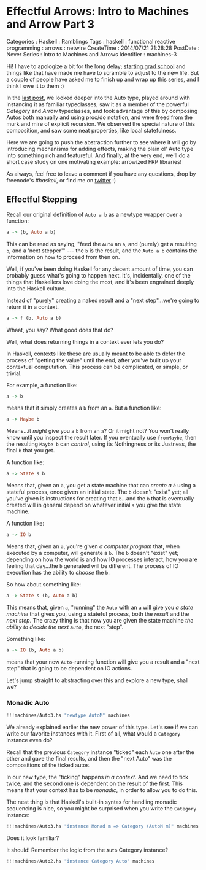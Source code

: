 Effectful Arrows: Intro to Machines and Arrow Part 3
====================================================

Categories
:   Haskell
:   Ramblings
Tags
:   haskell
:   functional reactive programming
:   arrows
:   netwire
CreateTime
:   2014/07/21 21:28:28
PostDate
:   Never
Series
:   Intro to Machines and Arrows
Identifier
:   machines-3

Hi!  I have to apologize a bit for the long delay; [starting grad
school][chapman] and things like that have made me have to scramble to adjust
to the new life.  But a couple of people have asked me to finish up and wrap
up this series, and I think I owe it to them :)

[chapman]:http://blog.jle.im/entry/looking-forward-a-doctorate-program

In the [last post][part2], we looked deeper into the Auto type, played
around with instancing it as familiar typeclasses, saw it as a member of the
powerful *Category* and *Arrow* typeclasses, and took advantage of this by
composing Autos both manually and using proc/do notation, and were freed from
the murk and mire of explicit recursion.  We observed the special nature of
this composition, and saw some neat properties, like local statefulness.

[part2]: http://blog.jle.im/entry/auto-as-category-applicative-arrow-intro-to-machines

Here we are going to push the abstraction further to see where it will go by
introducing mechanisms for adding effects, making the plain ol' Auto type into
something rich and featureful. And finally, at the very end, we'll do a short
case study on one motivating example: arrowized FRP libraries!

As always, feel free to leave a comment if you have any questions, drop by
freenode's *#haskell*, or find me on [twitter][] :)

[twitter]: https://twitter.com/mstk "Twitter"

Effectful Stepping
------------------

Recall our original definition of `Auto a b` as a newtype wrapper over a
function:

~~~haskell
a -> (b, Auto a b)
~~~

This can be read as saying, "feed the `Auto` an `a`, and (purely) get a
resulting `b`, and a 'next stepper'" --- the `b` is the result, and the `Auto
a b` contains the information on how to proceed from then on.

Well, if you've been doing Haskell for any decent amount of time, you can
probably guess what's going to happen next.  It's, incidentally, one of the
things that Haskellers love doing the most, and it's been engrained deeply
into the Haskell culture.

Instead of "purely" creating a naked result and a "next step"...we're going to
return it in a context.

~~~haskell
a -> f (b, Auto a b)
~~~

Whaat, you say?  What good does that do?

Well, what does returning things in a context ever lets you do?

In Haskell, contexts like these are usually meant to be able to defer the
process of "getting the value" until the end, after you've built up your
contextual computation.  This process can be complicated, or simple, or
trivial.

For example, a function like:

~~~haskell
a -> b
~~~

means that it simply creates a `b` from an `a`.  But a function like:

~~~haskell
a -> Maybe b
~~~

Means...it *might* give you a `b` from an `a`?  Or it might not?  You won't
really know until you inspect the result later.  If you eventually use
`fromMaybe`, then the resulting `Maybe b` can *control*, using its Nothingness
or its Justness, the final `b` that you get.

A function like:

~~~haskell
a -> State s b
~~~

Means that, given an `a`, you get a state machine that can *create a `b`*
using a stateful process, once given an initial state.  The `b` doesn't
"exist" yet; all you've given is instructions for creating that `b`...and the
`b` that is eventually created will in general depend on whatever initial `s`
you give the state machine.

A function like:

~~~haskell
a -> IO b
~~~

Means that, given an `a`, you're given *a computer program* that, when
executed by a computer, will generate a `b`.  The `b` doesn't "exist" yet;
depending on how the world is and how IO processes interact, how you are
feeling that day...the `b` generated will be different.  The process of IO
execution has the ability to *choose* the `b`.

So how about something like:

~~~haskell
a -> State s (b, Auto a b)
~~~

This means that, given `a`, "running" the `Auto` with an `a` will give you *a
state machine* that gives you, using a stateful process, both the *result* and
the *next step*.  The crazy thing is that now you are given the state machine
*the ability to decide the next `Auto`*, the next "step".


Something like:

~~~haskell
a -> IO (b, Auto a b)
~~~

means that your new `Auto`-running function will give you a result and a "next
step" that is going to be dependent on IO actions.

Let's jump straight to abstracting over this and explore a new type, shall we?

### Monadic Auto

~~~haskell
!!!machines/Auto3.hs "newtype AutoM" machines
~~~

We already explained earlier the new power of this type.  Let's see if we can
write our favorite instances with it.  First of all, what would a `Category`
instance even do?

Recall that the previous `Category` instance "ticked" each `Auto` one after
the other and gave the final results, and then the "next Auto" was the
compositions of the ticked autos.

In our new type, the "ticking" happens *in a context*.  And we need to tick
twice; and the second one is dependent on the result of the first.  This means
that your context has to be *monadic*, in order to allow you to do this.

The neat thing is that Haskell's built-in syntax for handling monadic
sequencing is nice, so you might be surprised when you write the `Category`
instance:

~~~haskell
!!!machines/Auto3.hs "instance Monad m => Category (AutoM m)" machines
~~~

Does it look familiar?

It should!  Remember the logic from the `Auto` Category instance?

~~~haskell
!!!machines/Auto2.hs "instance Category Auto" machines
~~~









<!-- Fancy Bells And Whistles -->
<!-- ------------------------ -->

<!-- ### Adding Inhibition -->

<!-- ### Inhibition with a value -->

<!-- ### Over a Monad -->

<!-- ### Samples -->

<!-- Functional Reactive Programming and Continuous Time -->
<!-- --------------------------------------------------- -->

<!-- ### Continuous Time -->

<!-- ### Denotative semantics -->

<!-- ### The Model -->

<!-- Adding Time -->
<!-- ----------- -->

<!-- ### Samples -->

<!-- ### Preserving continuous time -->

<!-- All together -->
<!-- ------------ -->

<!-- Looking forward -->
<!-- --------------- -->


